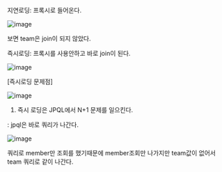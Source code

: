 지연로딩: 프록시로 들어온다.

![image](https://user-images.githubusercontent.com/108928206/192185516-f62ae8e4-cfc1-4a35-943f-cb9f21112d87.png)

보면 team은 join이 되지 않았다.

즉시로딩: 프록시를 사용안하고 바로 join이 된다.

![image](https://user-images.githubusercontent.com/108928206/192185640-4c84dedf-ee31-4e32-b1c1-72abade8c262.png)

[즉시로딩 문제점]

![image](https://user-images.githubusercontent.com/108928206/192185689-c2c496f3-b0ea-46a3-b2f0-0a9c7150365d.png)

1) 즉시 로딩은 JPQL에서 N+1 문제를 일으킨다. 

: jpql은 바로 쿼리가 나간다.

![image](https://user-images.githubusercontent.com/108928206/192185845-5246649d-210f-4b47-8922-8836368549dc.png)

쿼리로 member만 조회를 했기때문에 member조회만 나가지만 team값이 없어서 team 쿼리로 같이 나간다.
